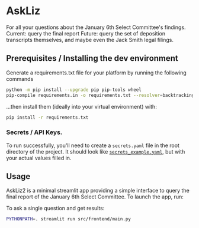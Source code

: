 # AskLiz
For all your questions about the January 6th Select Committee's findings.
Current: query the final report
Future: query the set of deposition transcripts themselves, and maybe even the Jack Smith legal filings.

## Prerequisites / Installing the dev environment
Generate a requirements.txt file for your platform by running the following commands
```bash
python -m pip install --upgrade pip pip-tools wheel
pip-compile requirements.in -o requirements.txt --resolver=backtracking 
```

...then install them (ideally into your virtual environment) with:
```bash
pip install -r requirements.txt
```

### Secrets / API Keys.
To run successfully, you'll need to create a `secrets.yaml` file in the root directory of the project. It should look like [`secrets_example.yaml`](secrets_example.yaml), but with your actual values filled in.


## Usage
AskLiz2 is a minimal streamlit app providing a simple interface to query the final report of the January 6th Select Committee. To launch the app, run:

To ask a single question and get results:

```bash
PYTHONPATH=. streamlit run src/frontend/main.py
```